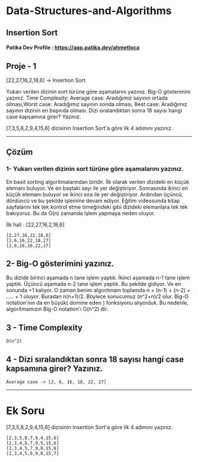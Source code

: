 # Data-Structures-and-Algorithms

## Insertion Sort 

#### Patika Dev Profile : https://app.patika.dev/ahmetloca

## Proje - 1

[22,27,16,2,18,6] -> Insertion Sort

Yukarı verilen dizinin sort türüne göre aşamalarını yazınız.
Big-O gösterimini yazınız.
Time Complexity: Average case: Aradığımız sayının ortada olması,Worst case: Aradığımız sayının sonda olması, Best case: Aradığımız sayının dizinin en başında olması.
Dizi sıralandıktan sonra 18 sayısı hangi case kapsamına girer? Yazınız.


[7,3,5,8,2,9,4,15,6] dizisinin Insertion Sort'a göre ilk 4 adımını yazınız.

----
## Çözüm 

### 1- Yukarı verilen dizinin sort türüne göre aşamalarını yazınız.

 En basit sorting algoritmalarından biridir. 
İlk olarak verilen dizideki en küçük elemanı buluyor. Ve en baştaki sayı ile yer değiştiriyor. Sonrasında ikinci en küçük elemanı buluyor ve ikinci sıra ile yer değiştiriyor. Ardından üçüncü, dördüncü ve bu şekilde işlemine devam ediyor. Eğitim videosunda kitap sayfalarını tek tek kontrol etme örneğindeki gibi dizideki elemanlara tek tek bakıyoruz. Bu da O(n) zamanda işlem yapmaya neden oluyor.

İlk hali : [22,27,16,2,18,6]
```
[2,27,16,22,18,6]
[2,6,16,22,18,27]
[2,6,16,18,22,27]
```

## 2- Big-O gösterimini yazınız.

Bu dizide birinci aşamada n tane işlem yaptık. İkinci aşamada n-1 tane işlem yaptık. Üçüncü aşamada n-2 tane işlem yaptık. Bu şekilde gidiyor. Ve en sonunda +1 kalıyor. O zaman benim algoritmam toplamda n + (n-1) + (n-2) + ..... + 1 oluyor. Buradan n(n+1)/2. Böylece sonucumuz (n^2+n)/2 olur. Big-O notation'nın da en büyük( domine eden ) fonksiyonu alıyorduk. Bu nedenle, algoritmamızın Big-O notation'ı O(n^2) dir. 

## 3 - Time Complexity

```
O(n^2)
````

## 4 - Dizi sıralandıktan sonra 18 sayısı hangi case kapsamına girer? Yazınız.

```
Average case -> [2, 6, 16, 18, 22, 27] 
```

---------
# Ek Soru

[7,3,5,8,2,9,4,15,6] dizisinin Insertion Sort'a göre ilk 4 adımını yazınız.

```
[2,3,5,8,7,9,4,15,6]
[2,3,4,8,7,9,5,15,6]
[2,3,4,5,7,9,8,15,6]
[2,3,4,5,6,9,8,15,7]
```


